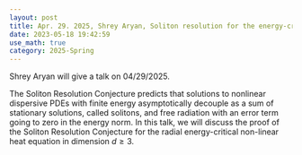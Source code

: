 ```yaml
---
layout: post
title: Apr. 29. 2025, Shrey Aryan, Soliton resolution for the energy-critical nonlinear heat equation in the radial case
date: 2023-05-18 19:42:59
use_math: true
category: 2025-Spring
---
```

 
Shrey Aryan will give a talk on 04/29/2025.

The Soliton Resolution Conjecture predicts that solutions to nonlinear dispersive PDEs with finite energy asymptotically decouple as a sum of stationary solutions, called solitons, and free radiation with an error term going to zero in the energy norm.  In this talk, we will discuss the proof of the Soliton Resolution Conjecture for the radial energy-critical non-linear heat equation in dimension $d\geq 3$. 

